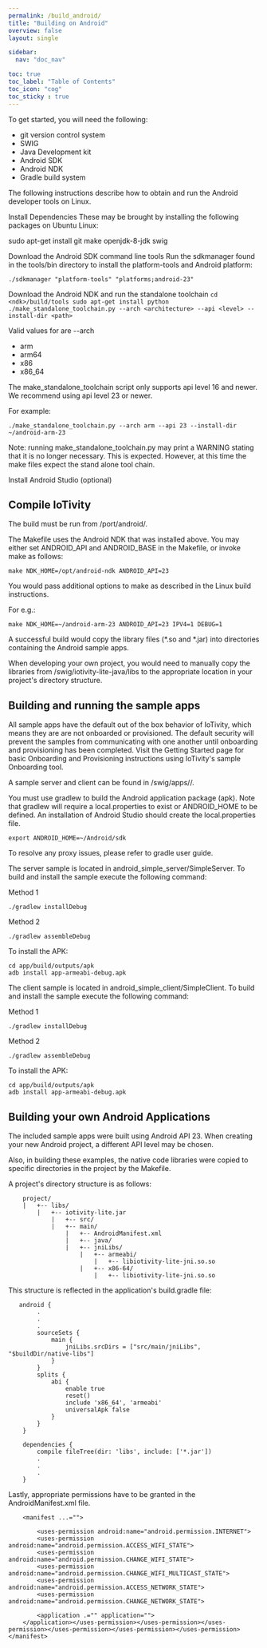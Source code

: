 ```yaml
---
permalink: /build_android/
title: "Building on Android"
overview: false
layout: single

sidebar:
  nav: "doc_nav"

toc: true
toc_label: "Table of Contents"
toc_icon: "cog"
toc_sticky : true
---
```


To get started, you will need the following:

* git version control system
* SWIG
* Java Development kit
* Android SDK
* Android NDK
* Gradle build system

The following instructions describe how to obtain and run the Android developer tools on Linux.

Install Dependencies
These may be brought by installing the following packages on Ubuntu Linux:

sudo apt-get install git make openjdk-8-jdk swig
 

Download the Android SDK command line tools
Run the sdkmanager found in the tools/bin directory to install the platform-tools and Android platform:

```
./sdkmanager "platform-tools" "platforms;android-23"
```

Download the Android NDK and run the standalone toolchain
``
cd <ndk>/build/tools
sudo apt-get install python
./make_standalone_toolchain.py --arch <architecture> --api <level> --install-dir <path>
``

Valid values for are --arch
- arm
- arm64
- x86
- x86_64

The make_standalone_toolchain script only supports api level 16 and newer. We recommend using api level 23 or newer.

For example:
```
./make_standalone_toolchain.py --arch arm --api 23 --install-dir ~/android-arm-23
```
Note: running make_standalone_toolchain.py may print a WARNING stating that it is no longer necessary. 
This is expected. However, at this time the make files expect the stand alone tool chain.
 

Install Android Studio (optional)
 

## Compile IoTivity

The build must be run from <iotivity-root>/port/android/.

The Makefile uses the Android NDK that was installed above. You may either set ANDROID_API and ANDROID_BASE in the Makefile, or invoke make as follows:
```
make NDK_HOME=/opt/android-ndk ANDROID_API=23
```
You would pass additional options to make as described in the Linux build instructions.

For e.g.:
```
make NDK_HOME=~/android-arm-23 ANDROID_API=23 IPV4=1 DEBUG=1
```
A successful build would copy the library files (*.so and *.jar) into directories containing the Android sample apps.

When developing your own project, you would need to manually copy the libraries from <iotivity-root>/swig/iotivity-lite-java/libs to the appropriate location in your project's directory structure.


## Building and running the sample apps

All sample apps have the default out of the box behavior of IoTivity, which means they are are not onboarded or provisioned. 
The default security will prevent the samples from communicating with one another until onboarding and provisioning has been completed. 
Visit the Getting Started page for basic Onboarding and Provisioning instructions using IoTivity's sample Onboarding tool.

A sample server and client can be found in <iotivity-root>/swig/apps/<sample>/.

You must use gradlew to build the Android application package (apk). 
Note that gradlew will require a local.properties to exist or ANDROID_HOME to be defined. 
An installation of Android Studio should create the local.properties file.
```
export ANDROID_HOME=~/Android/sdk
```
To resolve any proxy issues, please refer to gradle user guide.

The server sample is located in android_simple_server/SimpleServer. To build and install the sample execute the following command:

Method 1
```
./gradlew installDebug
```
Method 2
```
./gradlew assembleDebug
```
To install the APK:
```
cd app/build/outputs/apk
adb install app-armeabi-debug.apk
```
The client sample is located in android_simple_client/SimpleClient. To build and install the sample execute the following command:

Method 1
```
./gradlew installDebug
```
Method 2

```
./gradlew assembleDebug
```
To install the APK:
```
cd app/build/outputs/apk
adb install app-armeabi-debug.apk
```

## Building your own Android Applications

The included sample apps were built using Android API 23. When creating your new Android project, a different API level may be chosen.

Also, in building these examples, the native code libraries were copied to specific directories in the project by the Makefile.

A project's directory structure is as follows:

```
	project/
	|   +-- libs/
		|   +-- iotivity-lite.jar
			|   +-- src/
			|   +-- main/
				|   +-- AndroidManifest.xml
				|   +-- java/
				|   +-- jniLibs/
					|   +-- armeabi/
						|   +-- libiotivity-lite-jni.so.so
					|   +-- x86-64/
						|   +-- libiotivity-lite-jni.so.so
```

This structure is reflected in the application's build.gradle file:

```
   android {
        .
        .
        .
        sourceSets {
            main {
                jniLibs.srcDirs = ["src/main/jniLibs", "$buildDir/native-libs"]
            }
        }
        splits {
            abi {
                enable true
                reset()
                include 'x86_64', 'armeabi'
                universalApk false
            }
        }
    }
 
    dependencies {
        compile fileTree(dir: 'libs', include: ['*.jar'])
        .
        .
        .
    }
```

Lastly, appropriate permissions have to be granted in the AndroidManifest.xml file.
```
    <manifest ...="">
 
        <uses-permission android:name="android.permission.INTERNET">
        <uses-permission android:name="android.permission.ACCESS_WIFI_STATE">
        <uses-permission android:name="android.permission.CHANGE_WIFI_STATE">
        <uses-permission android:name="android.permission.CHANGE_WIFI_MULTICAST_STATE">
        <uses-permission android:name="android.permission.ACCESS_NETWORK_STATE">
        <uses-permission android:name="android.permission.CHANGE_NETWORK_STATE">
 
        <application .="" application="">
    </application></uses-permission></uses-permission></uses-permission></uses-permission></uses-permission></uses-permission></manifest>
```